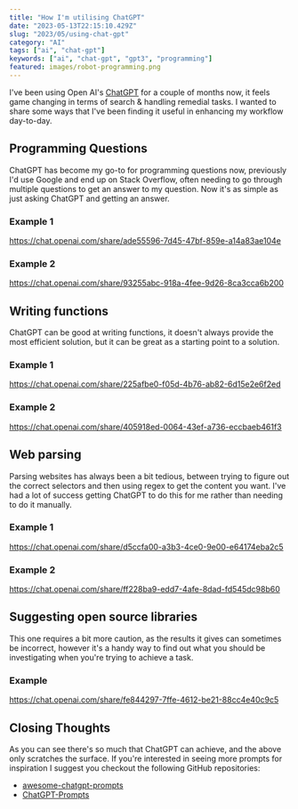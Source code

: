 ```yaml
---
title: "How I'm utilising ChatGPT"
date: "2023-05-13T22:15:10.429Z"
slug: "2023/05/using-chat-gpt"
category: "AI"
tags: ["ai", "chat-gpt"]
keywords: ["ai", "chat-gpt", "gpt3", "programming"]
featured: images/robot-programming.png
---
```

I've been using Open AI's [ChatGPT](https://chat.openai.com/) for a couple of months now, it feels game changing in terms of search & handling remedial tasks. I wanted to share some ways that I've been finding it useful in enhancing my workflow day-to-day.

## Programming Questions
ChatGPT has become my go-to for programming questions now, previously I'd use Google and end up on Stack Overflow, often needing to go through multiple questions to get an answer to my question. Now it's as simple as just asking ChatGPT and getting an answer.

### Example 1

https://chat.openai.com/share/ade55596-7d45-47bf-859e-a14a83ae104e

### Example 2

https://chat.openai.com/share/93255abc-918a-4fee-9d26-8ca3cca6b200

## Writing functions
ChatGPT can be good at writing functions, it doesn't always provide the most efficient solution, but it can be great as a starting point to a solution.

### Example 1

https://chat.openai.com/share/225afbe0-f05d-4b76-ab82-6d15e2e6f2ed

### Example 2

https://chat.openai.com/share/405918ed-0064-43ef-a736-eccbaeb461f3

## Web parsing

Parsing websites has always been a bit tedious, between trying to figure out the correct selectors and then using regex to get the content you want. I've had a lot of success getting ChatGPT to do this for me rather than needing to do it manually.

### Example 1

https://chat.openai.com/share/d5ccfa00-a3b3-4ce0-9e00-e64174eba2c5

### Example 2

https://chat.openai.com/share/ff228ba9-edd7-4afe-8dad-fd545dc98b60

## Suggesting open source libraries
This one requires a bit more caution, as the results it gives can sometimes be incorrect, however it's a handy way to find out what you should be investigating when you're trying to achieve a task.

### Example

https://chat.openai.com/share/fe844297-7ffe-4612-be21-88cc4e40c9c5

## Closing Thoughts
As you can see there's so much that ChatGPT can achieve, and the above only scratches the surface. If you're interested in seeing more prompts for inspiration I suggest you checkout the following GitHub repositories:
- [awesome-chatgpt-prompts](https://github.com/f/awesome-chatgpt-prompts)
- [ChatGPT-Prompts](https://github.com/yokoffing/ChatGPT-Prompts)
